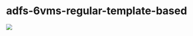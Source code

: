 # adfs-6vms-regular-template-based

<a href="https://portal.azure.com/#create/Microsoft.Template/uri/https%3A%2F%2Fraw.githubusercontent.com%2Fkyle-retool%2Fadfs-6vms-regular-template-based%2Fmain%2Fazuredeploy.json" target="_blank">
    <img src="http://azuredeploy.net/deploybutton.png"/>
</a>
